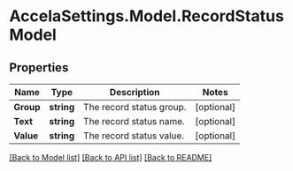 # AccelaSettings.Model.RecordStatusModel
## Properties

Name | Type | Description | Notes
------------ | ------------- | ------------- | -------------
**Group** | **string** | The record status group. | [optional] 
**Text** | **string** | The record status name. | [optional] 
**Value** | **string** | The record status value. | [optional] 

[[Back to Model list]](../README.md#documentation-for-models) [[Back to API list]](../README.md#documentation-for-api-endpoints) [[Back to README]](../README.md)

